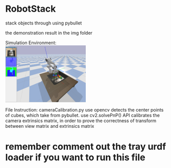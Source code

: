 # RobotStack
stack objects through using pybullet

the demonstration result in the img folder

Simulation Environment:  
<img src="img/simulation_result.png" width = "50%" alt="注意" align=center />

File Instruction:
cameraCalibration.py
use opencv detects the center points of cubes, which take from pybullet. 
use cv2.solvePnP() API calibrates the camera extrinsics matrix, in order to prove the  correctness of transform between view matrix and extrinsics matrix  
 # remember comment out the tray urdf loader if you want to run this file  